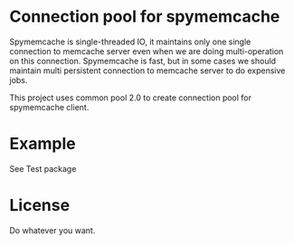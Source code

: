 # Connection pool for spymemcache

Spymemcache is single-threaded IO, it maintains only one single connection to memcache server even when we are doing multi-operation on this connection.
Spymemcache is fast, but in some cases we should maintain multi persistent connection to memcache server to do expensive jobs.

This project uses common pool 2.0 to create connection pool for spymemcache client. 


# Example

See Test package 


# License

Do whatever you want.




